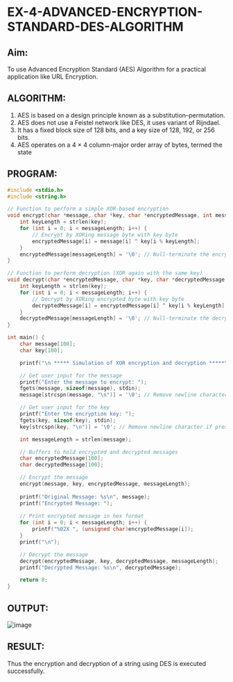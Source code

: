 # EX-4-ADVANCED-ENCRYPTION-STANDARD-DES-ALGORITHM

## Aim:
  To use Advanced Encryption Standard (AES) Algorithm for a practical application like URL Encryption.

## ALGORITHM: 
  1. AES is based on a design principle known as a substitution–permutation. 
  2. AES does not use a Feistel network like DES, it uses variant of Rijndael. 
  3. It has a fixed block size of 128 bits, and a key size of 128, 192, or 256 bits. 
  4. AES operates on a 4 × 4 column-major order array of bytes, termed the state

## PROGRAM: 
```c
#include <stdio.h>
#include <string.h>

// Function to perform a simple XOR-based encryption
void encrypt(char *message, char *key, char *encryptedMessage, int messageLength) {
    int keyLength = strlen(key);
    for (int i = 0; i < messageLength; i++) {
        // Encrypt by XORing message byte with key byte
        encryptedMessage[i] = message[i] ^ key[i % keyLength];
    }
    encryptedMessage[messageLength] = '\0'; // Null-terminate the encrypted message
}

// Function to perform decryption (XOR again with the same key)
void decrypt(char *encryptedMessage, char *key, char *decryptedMessage, int messageLength) {
    int keyLength = strlen(key);
    for (int i = 0; i < messageLength; i++) {
        // Decrypt by XORing encrypted byte with key byte
        decryptedMessage[i] = encryptedMessage[i] ^ key[i % keyLength];
    }
    decryptedMessage[messageLength] = '\0'; // Null-terminate the decrypted message
}

int main() {
    char message[100];
    char key[100];

    printf("\n ***** Simulation of XOR encryption and decryption *****\n\n");

    // Get user input for the message
    printf("Enter the message to encrypt: ");
    fgets(message, sizeof(message), stdin);
    message[strcspn(message, "\n")] = '\0'; // Remove newline character if present

    // Get user input for the key
    printf("Enter the encryption key: ");
    fgets(key, sizeof(key), stdin);
    key[strcspn(key, "\n")] = '\0'; // Remove newline character if present

    int messageLength = strlen(message);

    // Buffers to hold encrypted and decrypted messages
    char encryptedMessage[100];
    char decryptedMessage[100];

    // Encrypt the message
    encrypt(message, key, encryptedMessage, messageLength);
    
    printf("Original Message: %s\n", message);
    printf("Encrypted Message: ");
    
    // Print encrypted message in hex format
    for (int i = 0; i < messageLength; i++) {
        printf("%02X ", (unsigned char)encryptedMessage[i]);
    }
    printf("\n");

    // Decrypt the message
    decrypt(encryptedMessage, key, decryptedMessage, messageLength);
    printf("Decrypted Message: %s\n", decryptedMessage);

    return 0;
}
```
## OUTPUT:
![image](https://github.com/user-attachments/assets/3780ed99-82bd-44d0-9cb3-82b6d94df053)

## RESULT: 
Thus the encryption and decryption of a string using DES is executed successfully.
